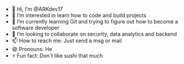 - 👋 Hi, I’m @ARKdev17
- 👀 I’m interested in learn how to code and build projects
- 🌱 I’m currently learning Git and trying to figure out how to become a software developer
- 💞️ I’m looking to collaborate on security, data analytics and backend
- 📫 How to reach me: Just send a msg or mail
- 😄 Pronouns: He
- ⚡ Fun fact: Don´t like sushi that much

<!---
ARKdev17/ARKdev17 is a ✨ special ✨ repository because its `README.md` (this file) appears on your GitHub profile.
You can click the Preview link to take a look at your changes.
--->
